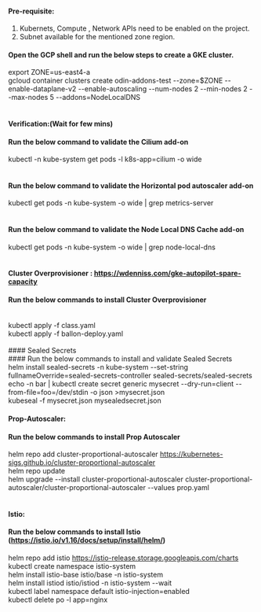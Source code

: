 #### Pre-requisite:
1. Kubernets, Compute , Network APIs need to be enabled on the project. <br />
2. Subnet available for the mentioned zone region. <br />

#### Open the GCP shell and run the below steps to create a GKE cluster.

export ZONE=us-east4-a <br />
gcloud container clusters create odin-addons-test --zone=$ZONE --enable-dataplane-v2 --enable-autoscaling --num-nodes 2 --min-nodes 2 --max-nodes 5 --addons=NodeLocalDNS <br />
<br />
#### Verification:(Wait for few mins) <br />
#### Run the below command to validate the Cilium add-on <br />
kubectl -n kube-system get pods -l k8s-app=cilium -o wide <br />
<br />
#### Run the below command to validate the Horizontal pod autoscaler add-on <br />
kubectl get pods -n kube-system -o wide | grep metrics-server <br /> 
<br />
#### Run the below command to validate the Node Local DNS Cache add-on <br />
kubectl get pods -n kube-system -o wide | grep node-local-dns <br />
<br />
#### Cluster Overprovisioner : https://wdenniss.com/gke-autopilot-spare-capacity <br />
#### Run the below commands to install Cluster Overprovisioner <br />
<br />
kubectl apply -f class.yaml <br />
kubectl apply -f ballon-deploy.yaml <br />
<br />
#### Sealed Secrets <br />
#### Run the below commands to install and validate Sealed Secrets <br />
helm install sealed-secrets -n kube-system --set-string fullnameOverride=sealed-secrets-controller sealed-secrets/sealed-secrets <br />
echo -n bar | kubectl create secret generic mysecret --dry-run=client --from-file=foo=/dev/stdin -o json >mysecret.json <br />
kubeseal -f mysecret.json mysealedsecret.json <br />

#### Prop-Autoscaler: 
#### Run the below commands to install Prop Autoscaler
helm repo add cluster-proportional-autoscaler https://kubernetes-sigs.github.io/cluster-proportional-autoscaler <br />
helm repo update <br />
helm upgrade --install cluster-proportional-autoscaler cluster-proportional-autoscaler/cluster-proportional-autoscaler --values prop.yaml <br />
<br />
#### Istio:  <br />
#### Run the below commands to install Istio (https://istio.io/v1.16/docs/setup/install/helm/) <br />
helm repo add istio https://istio-release.storage.googleapis.com/charts <br />
kubectl create namespace istio-system <br />
helm install istio-base istio/base -n istio-system <br />
helm install istiod istio/istiod -n istio-system --wait <br />
kubectl label namespace default istio-injection=enabled <br />
kubectl delete po -l app=nginx <br />

